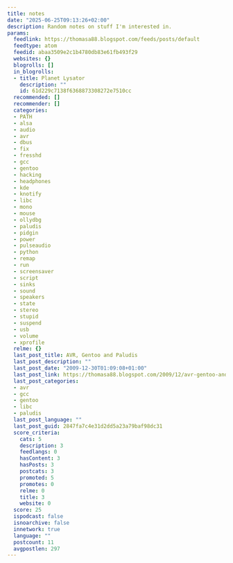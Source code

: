 ```yaml
---
title: notes
date: "2025-06-25T09:13:26+02:00"
description: Random notes on stuff I'm interested in.
params:
  feedlink: https://thomasa88.blogspot.com/feeds/posts/default
  feedtype: atom
  feedid: abaa3509e2c1b4780db83e61fb493f29
  websites: {}
  blogrolls: []
  in_blogrolls:
  - title: Planet Lysator
    description: ""
    id: 61d229c7138f6368873308272e7510cc
  recommended: []
  recommender: []
  categories:
  - PATH
  - alsa
  - audio
  - avr
  - dbus
  - fix
  - fresshd
  - gcc
  - gentoo
  - hacking
  - headphones
  - kde
  - knotify
  - libc
  - mono
  - mouse
  - ollydbg
  - paludis
  - pidgin
  - power
  - pulseaudio
  - python
  - remap
  - run
  - screensaver
  - script
  - sinks
  - sound
  - speakers
  - state
  - stereo
  - stupid
  - suspend
  - usb
  - volume
  - xprofile
  relme: {}
  last_post_title: AVR, Gentoo and Paludis
  last_post_description: ""
  last_post_date: "2009-12-30T01:09:08+01:00"
  last_post_link: https://thomasa88.blogspot.com/2009/12/avr-gentoo-and-paludis.html
  last_post_categories:
  - avr
  - gcc
  - gentoo
  - libc
  - paludis
  last_post_language: ""
  last_post_guid: 2847fa7c4e31d2dd5a23a79baf98dc31
  score_criteria:
    cats: 5
    description: 3
    feedlangs: 0
    hasContent: 3
    hasPosts: 3
    postcats: 3
    promoted: 5
    promotes: 0
    relme: 0
    title: 3
    website: 0
  score: 25
  ispodcast: false
  isnoarchive: false
  innetwork: true
  language: ""
  postcount: 11
  avgpostlen: 297
---
```

